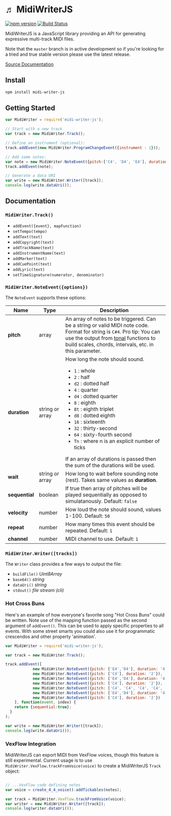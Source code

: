 &#9836; MidiWriterJS
===============
[![npm version](https://badge.fury.io/js/midi-writer-js.svg)](https://badge.fury.io/js/midi-writer-js)
[![Build Status](https://travis-ci.org/grimmdude/MidiWriterJS.svg?branch=master)](https://travis-ci.org/grimmdude/MidiWriterJS)

MidiWriterJS is a JavaScript library providing an API for generating expressive multi-track MIDI files.  

Note that the `master` branch is in active development so if you're looking for a tried and true stable version please use the latest release.

[Source Documentation](http://grimmdude.com/MidiWriterJS/docs/)

Install
------------
```sh
npm install midi-writer-js
```
Getting Started
------------
```javascript
var MidiWriter = require('midi-writer-js');

// Start with a new track
var track = new MidiWriter.Track();

// Define an instrument (optional):
track.addEvent(new MidiWriter.ProgramChangeEvent({instrument : 1}));

// Add some notes:
var note = new MidiWriter.NoteEvent({pitch:['C4', 'D4', 'E4'], duration: '4'});
track.addEvent(note);

// Generate a data URI
var write = new MidiWriter.Writer([track]);
console.log(write.dataUri());
```
Documentation
------------
### `MidiWriter.Track()`

- `addEvent({event}, mapFunction)`
- `setTempo(tempo)`
- `addText(text)`
- `addCopyright(text)`
- `addTrackName(text)`
- `addInstrumentName(text)`
- `addMarker(text)`
- `addCuePoint(text)`
- `addLyric(text)`
- `setTimeSignature(numerator, denominator)`

### `MidiWriter.NoteEvent({options})`

The `NoteEvent` supports these options:

<table>
	<thead>
		<tr>
			<th>Name</th>
			<th>Type</th>
			<th>Description</th>
		</tr>
	</thead>
	<tbody>
		<tr>
			<td><b>pitch</b></td>
			<td>array</td>
			<td>An array of notes to be triggered.  Can be a string or valid MIDI note code.  Format for string is <code>C#4</code>.  Pro tip: You can use the output from <a href="https://github.com/danigb/tonal" target="_blank">tonal</a> functions to build scales, chords, intervals, etc. in this parameter.</td>
		</tr>
		<tr>
			<td><b>duration</b></td>
			<td>string or array</td>
			<td>
				How long the note should sound.
				<ul>
					<li><code>1</code>  : whole</li>
					<li><code>2</code>  : half</li>
					<li><code>d2</code> : dotted half</li>
					<li><code>4</code>  : quarter</li>
					<li><code>d4</code> : dotted quarter</li>
					<li><code>8</code>  : eighth</li>
					<li><code>8t</code> : eighth triplet</li>
					<li><code>d8</code> : dotted eighth</li>
					<li><code>16</code> : sixteenth</li>
					<li><code>32</code> : thirty-second</li>
					<li><code>64</code> : sixty-fourth second</li>
					<li><code>Tn</code> : where n is an explicit number of ticks</li>
				</ul>
				If an array of durations is passed then the sum of the durations will be used.
			</td>
		</tr>
		<tr>
			<td><b>wait</b></td>
			<td>string or array</td>
			<td>How long to wait before sounding note (rest).  Takes same values as <b>duration</b>.</td>
		</tr>
		<tr>
			<td><b>sequential</b></td>
			<td>boolean</td>
			<td>If true then array of pitches will be played sequentially as opposed to simulatanously.  Default: <code>false</code></td>
		</tr>
		<tr>
			<td><b>velocity</b></td>
			<td>number</td>
			<td>How loud the note should sound, values 1-100.  Default: <code>50</code></td>
		</tr>
		<tr>
			<td><b>repeat</b></td>
			<td>number</td>
			<td>How many times this event should be repeated. Default: <code>1</code></td>
		</tr>
		<tr>
			<td><b>channel</b></td>
			<td>number</td>
			<td>MIDI channel to use. Default: <code>1</code></td>
		</tr>
	</tbody>
</table>


### `MidiWriter.Writer([tracks])`
The `Writer` class provides a few ways to output the file:
- `buildFile()` *Uint8Array*
- `base64()` *string*
- `dataUri()` *string*
- `stdout()` *file stream (cli)*

### Hot Cross Buns
Here's an example of how everyone's favorite song "Hot Cross Buns" could be written.  Note use of the mapping function passed as the second argument of `addEvent()`.  This can be used to apply specific properties to all events.  With some 
street smarts you could also use it for programmatic crescendos and other property 'animation'.
```javascript
var MidiWriter = require('midi-writer-js');

var track = new MidiWriter.Track();

track.addEvent([
			new MidiWriter.NoteEvent({pitch: ['E4','D4'], duration: '4'}),
			new MidiWriter.NoteEvent({pitch: ['C4'], duration: '2'}),
			new MidiWriter.NoteEvent({pitch: ['E4','D4'], duration: '4'}),
			new MidiWriter.NoteEvent({pitch: ['C4'], duration: '2'}),
			new MidiWriter.NoteEvent({pitch: ['C4', 'C4', 'C4', 'C4', 'D4', 'D4', 'D4', 'D4'], duration: '8'}),
			new MidiWriter.NoteEvent({pitch: ['E4','D4'], duration: '4'}),
			new MidiWriter.NoteEvent({pitch: ['C4'], duration: '2'})
	], function(event, index) {
    return {sequential:true};
  }
);

var write = new MidiWriter.Writer([track]);
console.log(write.dataUri());
```

### VexFlow Integration
MidiWriterJS can export MIDI from VexFlow voices, though this feature is still experimental.  Current usage is to use `MidiWriter.VexFlow.trackFromVoice(voice)` to create a MidiWriterJS `Track` object:
```javascript

// ...VexFlow code defining notes
var voice = create_4_4_voice().addTickables(notes);

var track = MidiWriter.VexFlow.trackFromVoice(voice);
var writer = new MidiWriter.Writer([track]);
console.log(writer.dataUri());
```